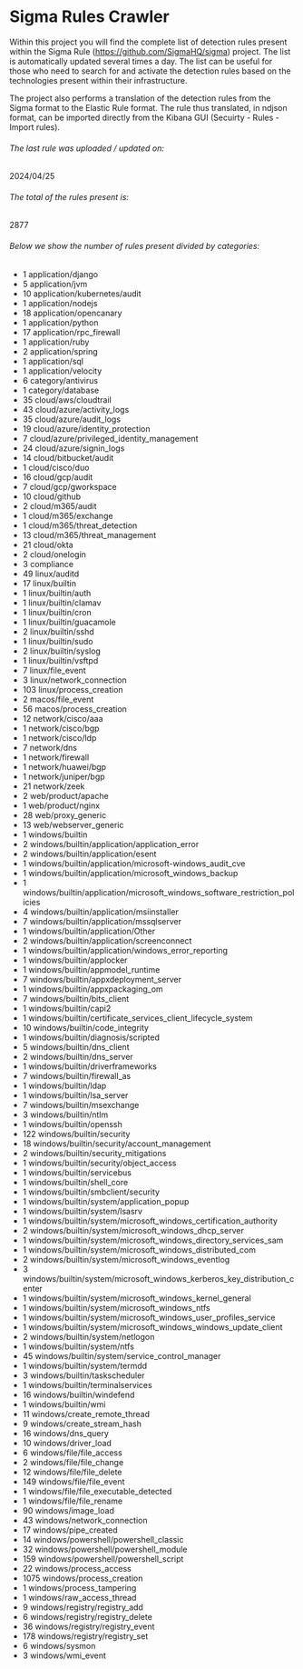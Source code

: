 # Sigma Rules Crawler
Within this project you will find the complete list of detection rules present within the Sigma Rule (https://github.com/SigmaHQ/sigma) project. The list is automatically updated several times a day.
The list can be useful for those who need to search for and activate the detection rules based on the technologies present within their infrastructure.

The project also performs a translation of the detection rules from the Sigma format to the Elastic Rule format. The rule thus translated, in ndjson format, can be imported directly from the Kibana GUI (Secuirty - Rules - Import rules).


###### The last rule was uploaded / updated on:
2024/04/25
###### The total of the rules present is:
2877
###### Below we show the number of rules present divided by categories:
- 1 application/django
- 5 application/jvm
- 10 application/kubernetes/audit
- 1 application/nodejs
- 18 application/opencanary
- 1 application/python
- 17 application/rpc_firewall
- 1 application/ruby
- 2 application/spring
- 1 application/sql
- 1 application/velocity
- 6 category/antivirus
- 1 category/database
- 35 cloud/aws/cloudtrail
- 43 cloud/azure/activity_logs
- 35 cloud/azure/audit_logs
- 19 cloud/azure/identity_protection
- 7 cloud/azure/privileged_identity_management
- 24 cloud/azure/signin_logs
- 14 cloud/bitbucket/audit
- 1 cloud/cisco/duo
- 16 cloud/gcp/audit
- 7 cloud/gcp/gworkspace
- 10 cloud/github
- 2 cloud/m365/audit
- 1 cloud/m365/exchange
- 1 cloud/m365/threat_detection
- 13 cloud/m365/threat_management
- 21 cloud/okta
- 2 cloud/onelogin
- 3 compliance
- 49 linux/auditd
- 17 linux/builtin
- 1 linux/builtin/auth
- 1 linux/builtin/clamav
- 1 linux/builtin/cron
- 1 linux/builtin/guacamole
- 2 linux/builtin/sshd
- 1 linux/builtin/sudo
- 2 linux/builtin/syslog
- 1 linux/builtin/vsftpd
- 7 linux/file_event
- 3 linux/network_connection
- 103 linux/process_creation
- 2 macos/file_event
- 56 macos/process_creation
- 12 network/cisco/aaa
- 1 network/cisco/bgp
- 1 network/cisco/ldp
- 7 network/dns
- 1 network/firewall
- 1 network/huawei/bgp
- 1 network/juniper/bgp
- 21 network/zeek
- 2 web/product/apache
- 1 web/product/nginx
- 28 web/proxy_generic
- 13 web/webserver_generic
- 1 windows/builtin
- 2 windows/builtin/application/application_error
- 2 windows/builtin/application/esent
- 1 windows/builtin/application/microsoft-windows_audit_cve
- 1 windows/builtin/application/microsoft_windows_backup
- 1 windows/builtin/application/microsoft_windows_software_restriction_policies
- 4 windows/builtin/application/msiinstaller
- 7 windows/builtin/application/mssqlserver
- 1 windows/builtin/application/Other
- 2 windows/builtin/application/screenconnect
- 1 windows/builtin/application/windows_error_reporting
- 1 windows/builtin/applocker
- 1 windows/builtin/appmodel_runtime
- 7 windows/builtin/appxdeployment_server
- 1 windows/builtin/appxpackaging_om
- 7 windows/builtin/bits_client
- 1 windows/builtin/capi2
- 1 windows/builtin/certificate_services_client_lifecycle_system
- 10 windows/builtin/code_integrity
- 1 windows/builtin/diagnosis/scripted
- 5 windows/builtin/dns_client
- 2 windows/builtin/dns_server
- 1 windows/builtin/driverframeworks
- 7 windows/builtin/firewall_as
- 1 windows/builtin/ldap
- 1 windows/builtin/lsa_server
- 7 windows/builtin/msexchange
- 3 windows/builtin/ntlm
- 1 windows/builtin/openssh
- 122 windows/builtin/security
- 18 windows/builtin/security/account_management
- 2 windows/builtin/security_mitigations
- 1 windows/builtin/security/object_access
- 1 windows/builtin/servicebus
- 1 windows/builtin/shell_core
- 1 windows/builtin/smbclient/security
- 1 windows/builtin/system/application_popup
- 1 windows/builtin/system/lsasrv
- 1 windows/builtin/system/microsoft_windows_certification_authority
- 2 windows/builtin/system/microsoft_windows_dhcp_server
- 1 windows/builtin/system/microsoft_windows_directory_services_sam
- 1 windows/builtin/system/microsoft_windows_distributed_com
- 2 windows/builtin/system/microsoft_windows_eventlog
- 3 windows/builtin/system/microsoft_windows_kerberos_key_distribution_center
- 1 windows/builtin/system/microsoft_windows_kernel_general
- 1 windows/builtin/system/microsoft_windows_ntfs
- 1 windows/builtin/system/microsoft_windows_user_profiles_service
- 1 windows/builtin/system/microsoft_windows_windows_update_client
- 2 windows/builtin/system/netlogon
- 1 windows/builtin/system/ntfs
- 45 windows/builtin/system/service_control_manager
- 1 windows/builtin/system/termdd
- 3 windows/builtin/taskscheduler
- 1 windows/builtin/terminalservices
- 16 windows/builtin/windefend
- 1 windows/builtin/wmi
- 11 windows/create_remote_thread
- 9 windows/create_stream_hash
- 16 windows/dns_query
- 10 windows/driver_load
- 6 windows/file/file_access
- 2 windows/file/file_change
- 12 windows/file/file_delete
- 149 windows/file/file_event
- 1 windows/file/file_executable_detected
- 1 windows/file/file_rename
- 90 windows/image_load
- 43 windows/network_connection
- 17 windows/pipe_created
- 14 windows/powershell/powershell_classic
- 32 windows/powershell/powershell_module
- 159 windows/powershell/powershell_script
- 22 windows/process_access
- 1075 windows/process_creation
- 1 windows/process_tampering
- 1 windows/raw_access_thread
- 9 windows/registry/registry_add
- 6 windows/registry/registry_delete
- 36 windows/registry/registry_event
- 178 windows/registry/registry_set
- 6 windows/sysmon
- 3 windows/wmi_event
